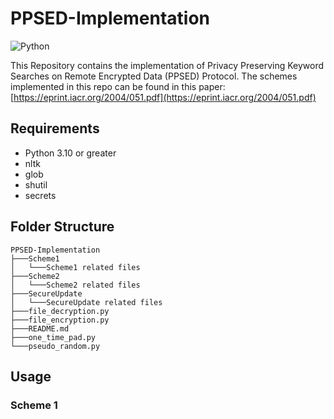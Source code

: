 # PPSED-Implementation

![Python](https://img.shields.io/badge/python-3670A0?style=for-the-badge&logo=python&logoColor=ffdd54)

This Repository contains the implementation of Privacy Preserving Keyword Searches on Remote Encrypted Data (PPSED) Protocol. The schemes implemented in this repo can be found in this paper: [https://eprint.iacr.org/2004/051.pdf](https://eprint.iacr.org/2004/051.pdf) 

## Requirements

- Python 3.10 or greater
- nltk
- glob
- shutil
- secrets

## Folder Structure

```
PPSED-Implementation
├───Scheme1
│   └───Scheme1 related files
├───Scheme2
│   └───Scheme2 related files
├───SecureUpdate
│   └───SecureUpdate related files
├───file_decryption.py
├───file_encryption.py
├───README.md
├───one_time_pad.py
└───pseudo_random.py
```

## Usage

### Scheme 1


